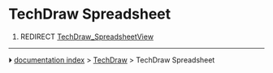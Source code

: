 # TechDraw Spreadsheet
1.  REDIRECT [TechDraw_SpreadsheetView](TechDraw_SpreadsheetView.md)



---
⏵ [documentation index](../README.md) > [TechDraw](TechDraw_Workbench.md) > TechDraw Spreadsheet
